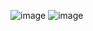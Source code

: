 ![image](https://user-images.githubusercontent.com/62127656/166744127-9737e796-1aa5-4c6f-92f5-d44d49fa6602.png)
![image](https://user-images.githubusercontent.com/62127656/166744200-f43f2a2a-fc33-491a-8d48-183b6861074f.png)
